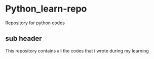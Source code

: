 # Python_learn-repo
Repository for python codes

## sub header

This repository contains all the codes that i wrote during my learning
